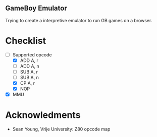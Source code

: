 ## GameBoy Emulator

Trying to create a interpretive emulator to run GB games on a browser.


# Checklist
- [ ] Supported opcode
    - [x] ADD A, r
    - [ ] ADD A, n
    - [ ] SUB A, r
    - [ ] SUB A, n
    - [x] CP A, r
    - [x] NOP
- [x] MMU 

# Acknowledments
- Sean Young, Vrije University: Z80 opcode map